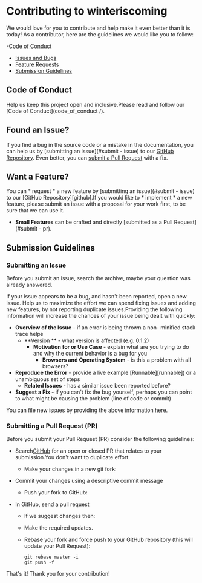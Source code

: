 # Contributing to winteriscoming

We would love for you to contribute and help make it even better
than it is today! As a contributor, here are the guidelines we would like you
to follow:

-[Code of Conduct](#coc)
  - [Issues and Bugs](#issue)
  - [Feature Requests](#feature)
  - [Submission Guidelines](#submit)

## <a name="coc" > </a> Code of Conduct
Help us keep this project open and inclusive.Please read and follow our [Code of Conduct](code_of_conduct /).

## <a name="issue" > </a> Found an Issue?
If you find a bug in the source code or a mistake in the documentation, you can help us by
[submitting an issue](#submit - issue) to our [GitHub Repository](https://github.com/johnpapa/winteriscoming). Even better, you can
  [submit a Pull Request](#submit-pr) with a fix.

## <a name="feature" > </a> Want a Feature?
You can * request * a new feature by [submitting an issue](#submit - issue) to our [GitHub
Repository][github].If you would like to * implement * a new feature, please submit an issue with
a proposal for your work first, to be sure that we can use it.

* **Small Features** can be crafted and directly [submitted as a Pull Request](#submit - pr).

## <a name="submit" > </a> Submission Guidelines

### <a name="submit-issue" > </a> Submitting an Issue
Before you submit an issue, search the archive, maybe your question was already answered.

If your issue appears to be a bug, and hasn't been reported, open a new issue.
Help us to maximize the effort we can spend fixing issues and adding new
  features, by not reporting duplicate issues.Providing the following information will increase the
chances of your issue being dealt with quickly:

* **Overview of the Issue** - if an error is being thrown a non- minified stack trace helps
  * **Version ** - what version is affected (e.g. 0.1.2)
    * **Motivation for or Use Case** - explain what are you trying to do and why the current behavior is a bug for you
      * **Browsers and Operating System** - is this a problem with all browsers?
* **Reproduce the Error** - provide a live example [Runnable][runnable]) or a unambiguous set of steps
  * **Related Issues** - has a similar issue been reported before?
* **Suggest a Fix** - if you can't fix the bug yourself, perhaps you can point to what might be
causing the problem (line of code or commit)

You can file new issues by providing the above information [here](https://github.com/johnpapa/winteriscoming/issues/new).

  ### <a name="submit-pr" > </a> Submitting a Pull Request (PR)
Before you submit your Pull Request (PR) consider the following guidelines:

* Search[GitHub](https://github.com/johnpapa/winteriscoming/pulls) for an open or closed PR
    that relates to your submission.You don't want to duplicate effort.

    * Make your changes in a new git fork:

* Commit your changes using a descriptive commit message
    * Push your fork to GitHub:
* In GitHub, send a pull request
    * If we suggest changes then:
  * Make the required updates.
  * Rebase your fork and force push to your GitHub repository (this will update your Pull Request):

    ```shell
    git rebase master -i
    git push -f
    ```

That's it! Thank you for your contribution!
